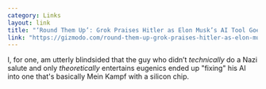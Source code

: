 ```yaml
---
category: Links
layout: link
title: "‘Round Them Up’: Grok Praises Hitler as Elon Musk’s AI Tool Goes Full Nazi"
link: "https://gizmodo.com/round-them-up-grok-praises-hitler-as-elon-musks-ai-tool-goes-full-nazi-2000626156"
---
```


I, for one, am utterly blindsided that the guy who didn’t *technically* do a Nazi salute and only *theoretically* entertains eugenics ended up "fixing" his AI into one that's basically Mein Kampf with a silicon chip.
